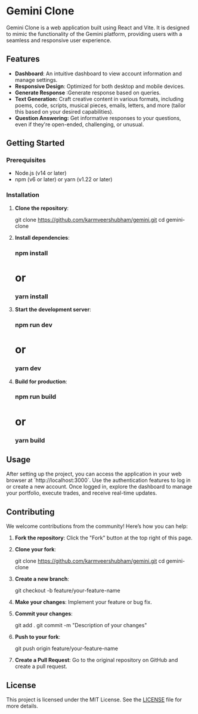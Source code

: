 
# Gemini Clone

Gemini Clone is a web application built using React and Vite. It is designed to mimic the functionality of the Gemini platform, providing users with a seamless and responsive user experience.

## Features

- **Dashboard**: An intuitive dashboard to view account information and manage settings.
- **Responsive Design**: Optimized for both desktop and mobile devices.
- **Generate Response** :Generate response based on queries.
- **Text Generation:** Craft creative content in various formats, including poems, code, scripts, musical pieces, emails, letters, and more (tailor this based on your desired capabilities).
- **Question Answering:** Get informative responses to your questions, even if they're open-ended, challenging, or unusual.

## Getting Started

### Prerequisites

- Node.js (v14 or later)
- npm (v6 or later) or yarn (v1.22 or later)

### Installation

1. **Clone the repository**:
   
    git clone https://github.com/karmveershubham/gemini.git
    cd gemini-clone


2. **Install dependencies**:
  
    ### npm install
    # or
    ### yarn install


3. **Start the development server**:

   ### npm run dev
    # or
    ### yarn dev
  

4. **Build for production**:

    ### npm run build
    # or
    ### yarn build


## Usage

After setting up the project, you can access the application in your web browser at \`http://localhost:3000\`. Use the authentication features to log in or create a new account. Once logged in, explore the dashboard to manage your portfolio, execute trades, and receive real-time updates.

## Contributing

We welcome contributions from the community! Here’s how you can help:

1. **Fork the repository**: Click the "Fork" button at the top right of this page.
2. **Clone your fork**: 

    git clone https://github.com/karmveershubham/gemini.git
    cd gemini-clone
  
3. **Create a new branch**: 
   
    git checkout -b feature/your-feature-name

4. **Make your changes**: Implement your feature or bug fix.
5. **Commit your changes**:

    git add .
    git commit -m "Description of your changes"

6. **Push to your fork**:

    git push origin feature/your-feature-name

7. **Create a Pull Request**: Go to the original repository on GitHub and create a pull request.

## License

This project is licensed under the MIT License. See the [LICENSE](LICENSE) file for more details.

